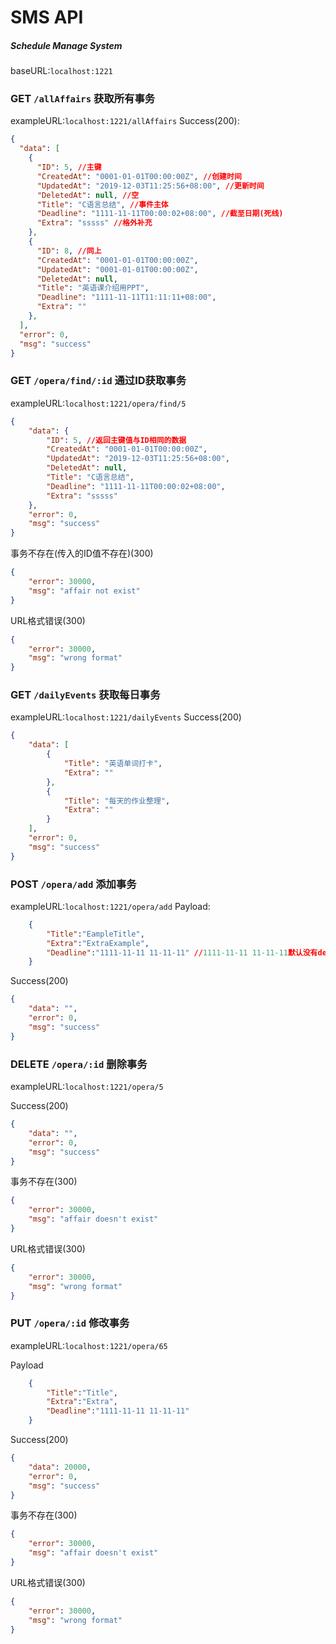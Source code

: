 # SMS API
##### Schedule Manage System

baseURL:`localhost:1221`


### GET `/allAffairs` 获取所有事务
exampleURL:`localhost:1221/allAffairs`
Success(200):
```json
{
  "data": [
    {
      "ID": 5, //主键
      "CreatedAt": "0001-01-01T00:00:00Z", //创建时间
      "UpdatedAt": "2019-12-03T11:25:56+08:00", //更新时间
      "DeletedAt": null, //空
      "Title": "C语言总结", //事件主体
      "Deadline": "1111-11-11T00:00:02+08:00", //截至日期(死线)
      "Extra": "sssss" //格外补充
    },
    {
      "ID": 8, //同上
      "CreatedAt": "0001-01-01T00:00:00Z",
      "UpdatedAt": "0001-01-01T00:00:00Z",
      "DeletedAt": null,
      "Title": "英语课介绍用PPT",
      "Deadline": "1111-11-11T11:11:11+08:00",
      "Extra": ""
    },
  ],
  "error": 0,
  "msg": "success"
}
```


### GET `/opera/find/:id` 通过ID获取事务
exampleURL:`localhost:1221/opera/find/5`
```json
{
    "data": {
        "ID": 5, //返回主键值与ID相同的数据
        "CreatedAt": "0001-01-01T00:00:00Z",
        "UpdatedAt": "2019-12-03T11:25:56+08:00",
        "DeletedAt": null,
        "Title": "C语言总结",
        "Deadline": "1111-11-11T00:00:02+08:00",
        "Extra": "sssss"
    },
    "error": 0,
    "msg": "success"
}
```

事务不存在(传入的ID值不存在)(300)
```json
{
    "error": 30000,
    "msg": "affair not exist"
}
```

URL格式错误(300)
```json
{
    "error": 30000,
    "msg": "wrong format"
}
```


### GET `/dailyEvents` 获取每日事务
exampleURL:`localhost:1221/dailyEvents`
Success(200)
```json
{
    "data": [
        {
            "Title": "英语单词打卡",
            "Extra": ""
        },
        {
            "Title": "每天的作业整理",
            "Extra": ""
        }
    ],
    "error": 0,
    "msg": "success"
}
```


### POST `/opera/add` 添加事务
exampleURL:`localhost:1221/opera/add`
Payload:
```json
    {
        "Title":"EampleTitle",
        "Extra":"ExtraExample",
        "Deadline":"1111-11-11 11-11-11" //1111-11-11 11-11-11默认没有deadline
    }
```

Success(200)
```json
{
    "data": "",
    "error": 0,
    "msg": "success"
}
```


### DELETE `/opera/:id` 删除事务
exampleURL:`localhost:1221/opera/5`

Success(200)
```json
{
    "data": "",
    "error": 0,
    "msg": "success"
}
```

事务不存在(300)
```json
{
    "error": 30000,
    "msg": "affair doesn't exist"
}
```

URL格式错误(300)
```json
{
    "error": 30000,
    "msg": "wrong format"
}
```

### PUT `/opera/:id` 修改事务
exampleURL:`localhost:1221/opera/65`

Payload
```json
    {
        "Title":"Title",
        "Extra":"Extra",
        "Deadline":"1111-11-11 11-11-11"
    }
```

Success(200)
```json
{
    "data": 20000,
    "error": 0,
    "msg": "success"
}
```

事务不存在(300)
```json
{
    "error": 30000,
    "msg": "affair doesn't exist"
}
```

URL格式错误(300)
```json
{
    "error": 30000,
    "msg": "wrong format"
}
```